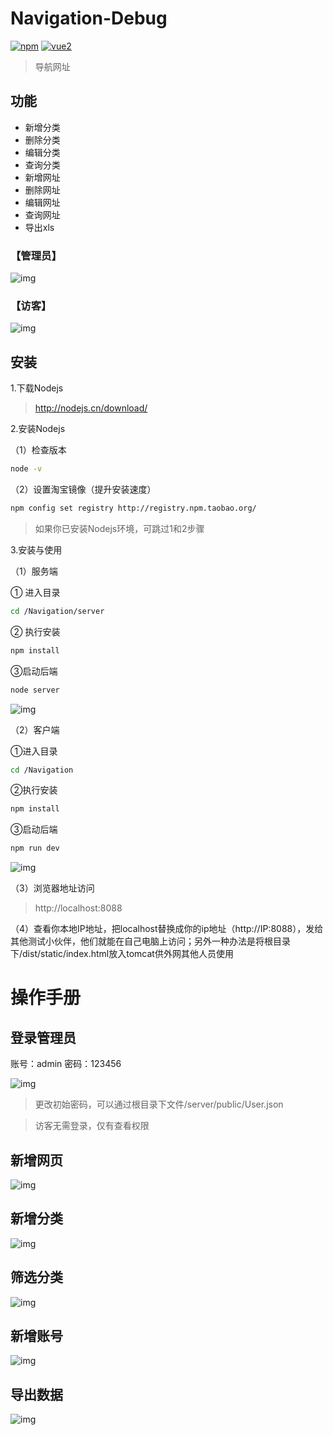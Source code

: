 # Navigation-Debug

[![npm](https://img.shields.io/npm/v/vue-lowdb.svg)](https://www.npmjs.com/package/vue-lowdb) [![vue2](https://img.shields.io/badge/vue-2.x-brightgreen.svg)](https://vuejs.org/)

> 导航网址

## 功能

* 新增分类
* 删除分类
* 编辑分类
* 查询分类
* 新增网址
* 删除网址
* 编辑网址
* 查询网址
* 导出xls

### 【管理员】
![img](./static/image/demo.png)

### 【访客】
![img](./static/image/demo2.png)


## 安装

1.下载Nodejs

>http://nodejs.cn/download/

2.安装Nodejs

（1）检查版本
```bash
node -v
```
（2）设置淘宝镜像（提升安装速度）
```bash
npm config set registry http://registry.npm.taobao.org/
```

>如果你已安装Nodejs环境，可跳过1和2步骤

3.安装与使用

（1）服务端

① 进入目录
```bash
cd /Navigation/server
```
② 执行安装
```bash
npm install
```

③启动后端
```bash
node server
```

![img](static/image/back-end-server.png)

（2）客户端

①进入目录
```bash
cd /Navigation
```
②执行安装
```bash
npm install
```
③启动后端
```bash
npm run dev
```
![img](static/image/front-end-server.png)

（3）浏览器地址访问
>http://localhost:8088

（4）查看你本地IP地址，把localhost替换成你的ip地址（http://IP:8088），发给其他测试小伙伴，他们就能在自己电脑上访问；另外一种办法是将根目录下/dist/static/index.html放入tomcat供外网其他人员使用



# 操作手册

## 登录管理员

账号：admin
密码：123456

![img](static/image/login.jpg)

>更改初始密码，可以通过根目录下文件/server/public/User.json

>访客无需登录，仅有查看权限

## 新增网页

![img](static/image/add_url.jpg)


## 新增分类

![img](static/image/add_category.jpg)


## 筛选分类

![img](static/image/add_category2.jpg)

## 新增账号

![img](static/image/add_username.jpg)

## 导出数据

![img](static/image/add_output.jpg)


